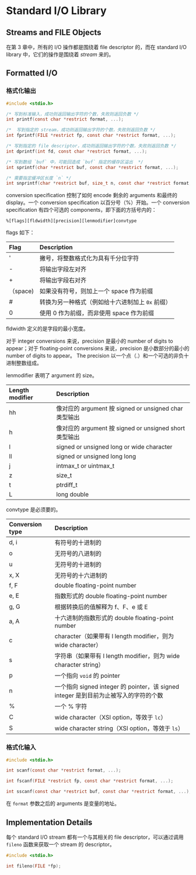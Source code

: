 # Standard I/O Library

## Streams and FILE Objects

在第 3 章中，所有的 I/O 操作都是围绕着 file descriptor 的，而在 standard I/O library 中，它们的操作是围绕着 *stream* 来的。

## Formatted I/O

### 格式化输出

```c
#include <stdio.h>

/* 写到标准输入，成功则返回输出字符的个数，失败则返回负数 */
int printf(const char *restrict format, ...);

/*  写到指定的 stream，成功则返回输出字符的个数，失败则返回负数 */
int fprintf(FILE *restrict fp, const char *restrict format, ...);

/* 写到指定的 file descriptor，成功则返回输出字符的个数，失败则返回负数 */
int dprintf(int fd, const char *restrict format, ...);

/* 写到数组 `buf` 中，可能回造成 `buf` 指定的缓存区溢出  */
int sprintf(char *restrict buf, const char *restrict format, ...);

/* 需要指定缓冲区长度 `n` */
int snprintf(char *restrict buf, size_t n, const char *restrict format, ...)
```

conversion specification 控制了如何 encode 剩余的 arguments 和最终的 display。一个 conversion specification 以百分号（%）开始。一个 conversion specification 有四个可选的 components，即下面的方括号内的：

```plain
%[flags][fldwidth][precision][lenmodifier]convtype
```

flags 如下：

|Flag|Description|
|:---|:----------|
|'   |撇号，将整数格式化为具有千分位字符|
|-   |将输出字段左对齐               |
|+   |将输出字段右对齐               |
| （space)|如果没有符号，则加上一个 space 作为前缀|
|#        |转换为另一种格式（例如给十六进制加上 `0x` 前缀）|
|0        |使用 0 作为前缀，而非使用 space 作为前缀      |

fldwidth 定义的是字段的最小宽度。

对于 integer conversions 来说，precision 是最小的 number of digits to appear；对于 floating-point conversions 来说，precision 是小数部分的最小的 number of digits to appear。
The precision 以一个点（.）和一个可选的非负十进制整数组成。

lenmodifier 表明了 argument 的 size。

|Length modifier|Description|
|:--------------|:----------|
|hh             |像对应的 argument 按 signed or unsigned char 类型输出|
|h              |像对应的 argument 按 signed or unsigned short 类型输出|
|l              |signed or unsigned long or wide character|
|ll             |signed or unsigned long long|
|j              |intmax_t or uintmax_t|
|z              |size_t|
|t              |ptrdiff_t|
|L              |long double|

convtype 是必须要的。

|Conversion type|Description|
|:--------------|:----------|
|d, i           |有符号的十进制的|
|o              |无符号的八进制的|
|u              |无符号的十进制的|
|x, X           |无符号的十六进制的|
|f, F           |double floating-point number|
|e, E           |指数形式的 double floating-point number|
|g, G           |根据转换后的值解释为 f、F、e 或 E|
|a, A           |十六进制的指数形式的 double floating-point number|
|c              |character（如果带有 l length modifier，则为 wide character）|
|s              |字符串（如果带有 l length modifier，则为 wide character string）|
|p              |一个指向 `void` 的 pointer|
|n              |一个指向 signed integer 的 pointer，该 signed integer 是到目前为止被写入的字符的个数|
|%              |一个 % 字符|
|C              |wide character（XSI option，等效于 `lc`）|
|S              |wide character string（XSI option，等效于 `ls`）|

### 格式化输入

```c
#include <stdio.h>

int scanf(const char *restrict format, ...);

int fscanf(FILE *restrict fp, const char *restrict format, ...);

int sscanf(const char *restrict buf, const char *restrict format, ...);
```

在 `format` 参数之后的 arguments 是变量的地址。

## Implementation Details

每个 standard I/O stream 都有一个与其相关的 file descriptor，可以通过调用 `fileno` 函数来获取一个 stream 的 descriptor。

```c
#include <stdio.h>

int fileno(FILE *fp);
```
